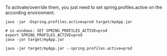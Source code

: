 To activate/override them, you just need to set spring.profiles.active on the according environment.

```shell
java -jar -Dspring.profiles.active=prod target/myApp.jar 
```
```shell
# in windows: SET SPRING_PROFILES_ACTIVE=prod
export SPRING_PROFILES_ACTIVE=prod
java -jar target/myApp.jar
```
```shell
java -jar target/myApp.jar --spring.profiles.active=prod
```